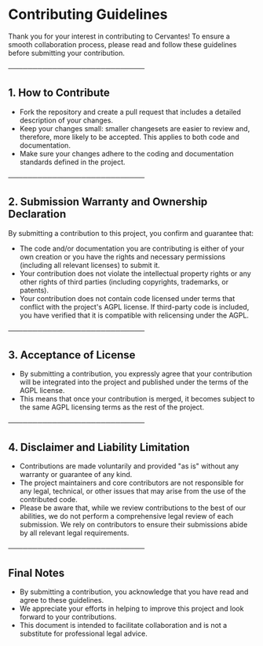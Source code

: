 # Contributing Guidelines

Thank you for your interest in contributing to Cervantes! To ensure a smooth collaboration process, please read and follow these guidelines before submitting your contribution.

────────────────────────────  
## 1. How to Contribute

- Fork the repository and create a pull request that includes a detailed description of your changes.
- Keep your changes small: smaller changesets are easier to review and, therefore, more likely to be accepted. This applies to both code and documentation.
- Make sure your changes adhere to the coding and documentation standards defined in the project.

────────────────────────────  
## 2. Submission Warranty and Ownership Declaration

By submitting a contribution to this project, you confirm and guarantee that:
- The code and/or documentation you are contributing is either of your own creation or you have the rights and necessary permissions (including all relevant licenses) to submit it.
- Your contribution does not violate the intellectual property rights or any other rights of third parties (including copyrights, trademarks, or patents).
- Your contribution does not contain code licensed under terms that conflict with the project's AGPL license. If third-party code is included, you have verified that it is compatible with relicensing under the AGPL.

────────────────────────────  
## 3. Acceptance of License

- By submitting a contribution, you expressly agree that your contribution will be integrated into the project and published under the terms of the AGPL license.  
- This means that once your contribution is merged, it becomes subject to the same AGPL licensing terms as the rest of the project.

────────────────────────────  
## 4. Disclaimer and Liability Limitation

- Contributions are made voluntarily and provided "as is" without any warranty or guarantee of any kind.
- The project maintainers and core contributors are not responsible for any legal, technical, or other issues that may arise from the use of the contributed code.
- Please be aware that, while we review contributions to the best of our abilities, we do not perform a comprehensive legal review of each submission. We rely on contributors to ensure their submissions abide by all relevant legal requirements.

────────────────────────────  
## Final Notes

- By submitting a contribution, you acknowledge that you have read and agree to these guidelines.
- We appreciate your efforts in helping to improve this project and look forward to your contributions.
- This document is intended to facilitate collaboration and is not a substitute for professional legal advice.
